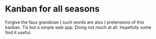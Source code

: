# Kanban for all seasons

Forgive the faux grandiose ( such words are also ) pretensions of this kanban. 
Tis but a simple web app. Doing not much at all. 
Hopefully some find it useful.
